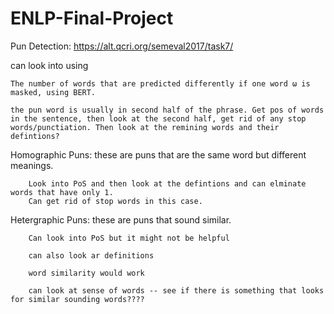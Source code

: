 # ENLP-Final-Project
Pun Detection: https://alt.qcri.org/semeval2017/task7/

can look into using

	The number of words that are predicted differently if one word ω is masked, using BERT.
	
	the pun word is usually in second half of the phrase. Get pos of words in the sentence, then look at the second half, get rid of any stop words/punctiation. Then look at the remining words and their defintions? 


Homographic Puns: 
	these are puns that are the same word but different meanings. 
		
		Look into PoS and then look at the defintions and can elminate words that have only 1. 
		Can get rid of stop words in this case. 
		

Hetergraphic Puns: 
	these are puns that sound similar. 
		
		Can look into PoS but it might not be helpful 
		
		can also look ar definitions 
		
		word similarity would work
		
		can look at sense of words -- see if there is something that looks for similar sounding words????


